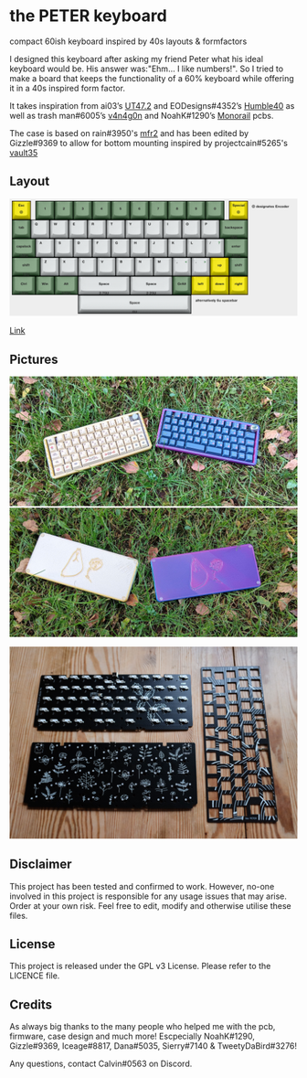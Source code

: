 # the PETER keyboard

compact 60ish keyboard inspired by 40s layouts & formfactors

I designed this keyboard after asking my friend Peter what his ideal keyboard would be. His answer was:"Ehm... I like numbers!". So I tried to make a board that keeps the functionality of a 60% keyboard while offering it in a 40s inspired form factor.

It takes inspiration from ai03’s [UT47.2](https://github.com/ai03-2725/UT47.2) and EODesigns\#4352’s [Humble40](https://geekhack.org/index.php?topic=112927.0) as well as trash man\#6005’s [v4n4g0n](https://trashman.wiki/keyboards/v4n4g0n) and NoahK\#1290’s [Monorail](https://trashman.wiki/community/pcbs/monorail) pcbs.

The case is based on rain\#3950's [mfr2](https://github.com/rainkeebs/mfr2) and has been edited by Gizzle\#9369 to allow for bottom mounting inspired by projectcain\#5265's [vault35](https://mechvault.net/products/vault-35-mini-keyboard)

## Layout

![](https://github.com/calvin-mcd/the-PETER-keyboard/blob/main/Images/the%20PETER%20layout.png)

[Link](https://www.keyboard-layout-editor.com/#/gists/bfbfb0e68d74f1cbb328a13727df050d)

## Pictures

![](https://github.com/calvin-mcd/the-PETER-keyboard/blob/main/Images/1000000589.jpg)  
![](https://github.com/calvin-mcd/the-PETER-keyboard/blob/main/Images/20240921_152616.jpg)

![](https://github.com/calvin-mcd/the-PETER-keyboard/blob/main/Images/the%20PETER.JPG)

## Disclaimer

This project has been tested and confirmed to work. However, no-one involved in this project is responsible for any usage issues that may arise. Order at your own risk. Feel free to edit, modify and otherwise utilise these files.

## License

This project is released under the GPL v3 License. Please refer to the LICENCE file.

## Credits

As always big thanks to the many people who helped me with the pcb, firmware, case design and much more! Escpecially NoahK\#1290, Gizzle\#9369, Iceage\#8817, Dana\#5035, Sierry\#7140 & TweetyDaBird\#3276!

Any questions, contact Calvin\#0563 on Discord. 

